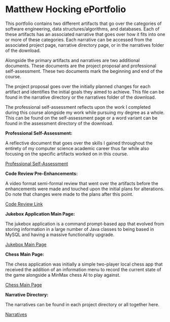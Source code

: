 # Matthew Hocking ePortfolio

This portfolio contains two different artifacts that go over the categories of software engineering, data structures/algorithms, and databases. Each of these artifacts has an associated narrative that goes over how it fits into one or more of these categories. Each narrative can be accessed from the associated project page, narrative directory page, or in the narratives folder of the download. 

Alongside the primary artifacts and narratives are two additional documents. These documents are the project proposal and professional self-assessment. These two documents mark the beginning and end of the course.

The project proposal goes over the initially planned changes for each artifact and identifies the initial goals they aimed to achieve. This file can be found in the narrative directory or the narratives folder of the download.

The professional self-assessment reflects upon the work I completed during this course alongside my work while pursuing my degree as a whole. This can be found on the self-assessment page or a word variant can be found in the assessment directory of the download.


**Professional Self-Assessment:**

A reflective document that goes over the skills I gained throughout the entirety of my computer science academic career thus far while also focusing on the specific artifacts worked on in this course.

<a href="https://mhocsnhu.github.io/self-assessment/"> Professional Self-Assessment</a>

**Code Review Pre-Enhancements:**

A video format semi-formal review that went over the artifacts before the enhancements were made and touched upon the initial plans for alterations. Do note that changes were made to the plans after this point.

<a href="https://drive.google.com/file/d/1JAHxXX-d3fmOfGyzC2b1BB7eFiSUb-NH/view?usp=sharing"> Code Review Link</a>

**Jukebox Application Main Page:**

The jukebox application is a command prompt-based app that evolved from storing information in a large number of Java classes to being based in MySQL and having a massive functionality upgrade.

<a href="https://mhocsnhu.github.io/jukebox/"> Jukebox Main Page</a>

**Chess Main Page:**

The chess application was initially a simple two-player local chess app that received the addition of an information menu to record the current state of the game alongside a MinMax chess AI to play against.

<a href="https://mhocsnhu.github.io/chess/"> Chess Main Page</a>

**Narrative Directory:**

The narratives can be found in each project directory or all together here.

<a href="https://mhocsnhu.github.io/narratives/"> Narratives</a>
